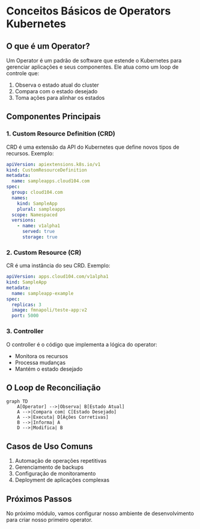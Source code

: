# Conceitos Básicos de Operators Kubernetes

## O que é um Operator?

Um Operator é um padrão de software que estende o Kubernetes para gerenciar aplicações e seus componentes. Ele atua como um loop de controle que:

1. Observa o estado atual do cluster
2. Compara com o estado desejado
3. Toma ações para alinhar os estados

## Componentes Principais

### 1. Custom Resource Definition (CRD)

CRD é uma extensão da API do Kubernetes que define novos tipos de recursos. Exemplo:

```yaml
apiVersion: apiextensions.k8s.io/v1
kind: CustomResourceDefinition
metadata:
  name: sampleapps.cloud104.com
spec:
  group: cloud104.com
  names:
    kind: SampleApp
    plural: sampleapps
  scope: Namespaced
  versions:
    - name: v1alpha1
      served: true
      storage: true
```

### 2. Custom Resource (CR)

CR é uma instância do seu CRD. Exemplo:

```yaml
apiVersion: apps.cloud104.com/v1alpha1
kind: SampleApp
metadata:
  name: sampleapp-example
spec:
  replicas: 3
  image: fmnapoli/teste-app:v2
  port: 5000
```

### 3. Controller

O controller é o código que implementa a lógica do operator:

- Monitora os recursos
- Processa mudanças
- Mantém o estado desejado

## O Loop de Reconciliação

```mermaid
graph TD
    A[Operator] -->|Observa| B[Estado Atual]
    A -->|Compara com| C[Estado Desejado]
    A -->|Executa| D[Ações Corretivas]
    B -->|Informa| A
    D -->|Modifica| B
```

## Casos de Uso Comuns

1. Automação de operações repetitivas
2. Gerenciamento de backups
3. Configuração de monitoramento
4. Deployment de aplicações complexas

## Próximos Passos

No próximo módulo, vamos configurar nosso ambiente de desenvolvimento para criar nosso primeiro operator.
